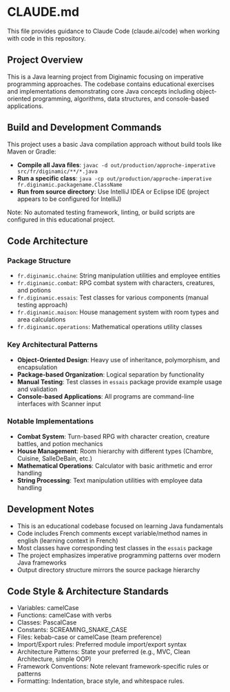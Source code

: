 # CLAUDE.md

This file provides guidance to Claude Code (claude.ai/code) when working with code in this repository.

## Project Overview

This is a Java learning project from Diginamic focusing on imperative programming approaches. The codebase contains educational exercises and implementations demonstrating core Java concepts including object-oriented programming, algorithms, data structures, and console-based applications.

## Build and Development Commands

This project uses a basic Java compilation approach without build tools like Maven or Gradle:

- **Compile all Java files**: `javac -d out/production/approche-imperative src/fr/diginamic/**/*.java`
- **Run a specific class**: `java -cp out/production/approche-imperative fr.diginamic.packagename.ClassName`
- **Run from source directory**: Use IntelliJ IDEA or Eclipse IDE (project appears to be configured for IntelliJ)

Note: No automated testing framework, linting, or build scripts are configured in this educational project.

## Code Architecture

### Package Structure
- `fr.diginamic.chaine`: String manipulation utilities and employee entities
- `fr.diginamic.combat`: RPG combat system with characters, creatures, and potions
- `fr.diginamic.essais`: Test classes for various components (manual testing approach)
- `fr.diginamic.maison`: House management system with room types and area calculations  
- `fr.diginamic.operations`: Mathematical operations utility classes

### Key Architectural Patterns
- **Object-Oriented Design**: Heavy use of inheritance, polymorphism, and encapsulation
- **Package-based Organization**: Logical separation by functionality
- **Manual Testing**: Test classes in `essais` package provide example usage and validation
- **Console-based Applications**: All programs are command-line interfaces with Scanner input

### Notable Implementations
- **Combat System**: Turn-based RPG with character creation, creature battles, and potion mechanics
- **House Management**: Room hierarchy with different types (Chambre, Cuisine, SalleDeBain, etc.)
- **Mathematical Operations**: Calculator with basic arithmetic and error handling
- **String Processing**: Text manipulation utilities with employee data handling

## Development Notes

- This is an educational codebase focused on learning Java fundamentals
- Code includes French comments except variable/method names in english (learning context in French)
- Most classes have corresponding test classes in the `essais` package
- The project emphasizes imperative programming patterns over modern Java frameworks
- Output directory structure mirrors the source package hierarchy

## Code Style & Architecture Standards
* Variables: camelCase
* Functions: camelCase with verbs
* Classes: PascalCase
* Constants: SCREAMING_SNAKE_CASE
* Files: kebab-case or camelCase (team preference)
* Import/Export rules: Preferred module import/export syntax
* Architecture Patterns: State your preferred (e.g., MVC, Clean Architecture, simple OOP)
* Framework Conventions: Note relevant framework-specific rules or patterns
* Formatting: Indentation, brace style, and whitespace rules.